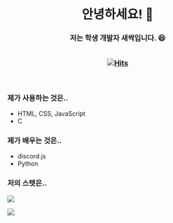 <h1 align="center">안녕하세요! 👋</h1>
<h3 align="center">저는 학생 개발자 새싹입니다. 😆<br><br>

[![Hits](https://hits.seeyoufarm.com/api/count/incr/badge.svg?url=https%3A%2F%2Fgithub.com%2Fsaesac%2Fhit-counter&count_bg=%2379C83D&title_bg=%23555555&icon=&icon_color=%23E7E7E7&title=Visits&edge_flat=false)](https://hits.seeyoufarm.com)
</h3>

<br>

<h3>제가 사용하는 것은..</h3>

- HTML, CSS, JavaScript
- C

<h3>제가 배우는 것은..</h3>

- discord.js
- Python

<h3>저의 스텟은..</h3>

![](https://github-readme-stats.vercel.app/api/top-langs/?username=saesac&langs_count=8&layout=compact&theme=gotham)

![](https://github-readme-stats.vercel.app/api?username=saesac&show_icons=true&theme=gotham)
